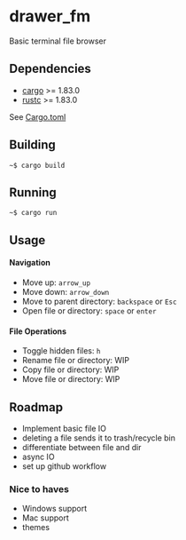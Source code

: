 <!-- [![Linux build]()] -->

# drawer_fm
Basic terminal file browser

## Dependencies
- [cargo](https://github.com/rust-lang/cargo/) >= 1.83.0
- [rustc](https://www.rust-lang.org/) >= 1.83.0

See [Cargo.toml](Cargo.toml)

## Building

```
~$ cargo build
```

## Running

```
~$ cargo run
```

## Usage
#### Navigation
- Move up: `arrow_up`
- Move down: `arrow_down`
- Move to parent directory: `backspace` or `Esc`
- Open file or directory: `space` or `enter`

#### File Operations
- Toggle hidden files: `h`
- Rename file or directory: WIP
- Copy file or directory: WIP
- Move file or directory: WIP

## Roadmap
- Implement basic file IO
- deleting a file sends it to trash/recycle bin
- differentiate between file and dir
- async IO
- set up github workflow
### Nice to haves
- Windows support
- Mac support
- themes
